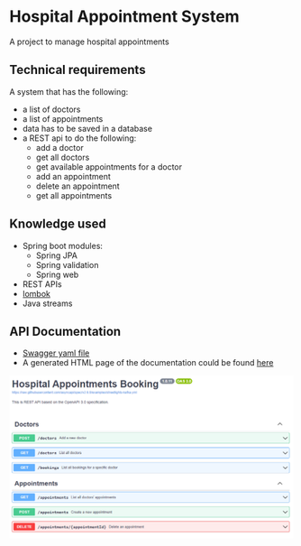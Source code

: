 # Hospital Appointment System
A project to manage hospital appointments

## Technical requirements
A system that has the following:
- a list of doctors
- a list of appointments
- data has to be saved in a database
- a REST api to do the following:
  - add a doctor
  - get all doctors
  - get available appointments for a doctor
  - add an appointment
  - delete an appointment
  - get all appointments

## Knowledge used
- Spring boot modules:
  - Spring JPA
  - Spring validation
  - Spring web
- REST APIs
- [lombok](https://projectlombok.org/)
- Java streams

## API Documentation
- [Swagger yaml file](https://github.com/emad-eldeen/hospital-appointments-booking/blob/master/swagger/openapi3_0.yaml)
- A generated HTML page of the documentation could be found [here](https://raw.githack.com/emad-eldeen/hospital-appointments-booking/master/swagger/index.html)

![snapshot from swagger](/screenshots/swagger.png?raw=true)